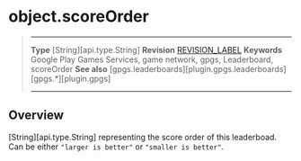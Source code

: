 # object.scoreOrder

> --------------------- ------------------------------------------------------------------------------------------
> __Type__              [String][api.type.String]
> __Revision__          [REVISION_LABEL](REVISION_URL)
> __Keywords__          Google Play Games Services, game network, gpgs, Leaderboard, scoreOrder
> __See also__          [gpgs.leaderboards][plugin.gpgs.leaderboards]
>                       [gpgs.*][plugin.gpgs]
> --------------------- ------------------------------------------------------------------------------------------

## Overview

[String][api.type.String] representing the score order of this leaderboad. Can be either <nobr>`"larger is better"`</nobr> or <nobr>`"smaller is better"`</nobr>.